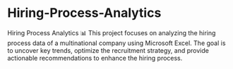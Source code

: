 # Hiring-Process-Analytics
Hiring Process Analytics 📊 This project focuses on analyzing the hiring process data of a multinational company using Microsoft Excel. The goal is to uncover key trends, optimize the recruitment strategy, and provide actionable recommendations to enhance the hiring process.

